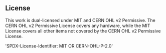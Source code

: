 ## License

This work is dual-licensed under MIT and CERN OHL v2 Permissive.
The CERN OHL v2 Permissive License covers any hardware, while the MIT License covers all other items not covered by the CERN OHL v2 Permissive License.

'SPDX-License-Identifier: MIT OR CERN-OHL-P-2.0'
